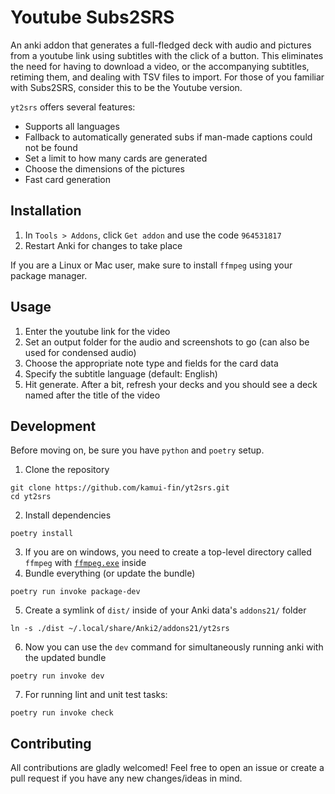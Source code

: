 # Youtube Subs2SRS

An anki addon that generates a full-fledged deck with audio and pictures from a youtube link using subtitles with the click of a button.
This eliminates the need for having to download a video, or the accompanying subtitles, retiming them, and dealing with TSV files to import.
For those of you familiar with Subs2SRS, consider this to be the Youtube version.

`yt2srs` offers several features:

- Supports all languages
- Fallback to automatically generated subs if man-made captions could not be found
- Set a limit to how many cards are generated
- Choose the dimensions of the pictures
- Fast card generation

## Installation

1. In `Tools > Addons`, click `Get addon` and use the code `964531817`
2. Restart Anki for changes to take place

If you are a Linux or Mac user, make sure to install `ffmpeg` using your package manager.

## Usage

1. Enter the youtube link for the video
2. Set an output folder for the audio and screenshots to go (can also be used for condensed audio)
3. Choose the appropriate note type and fields for the card data
4. Specify the subtitle language (default: English)
5. Hit generate. After a bit, refresh your decks and you should see a deck named after the title of the video

## Development

Before moving on, be sure you have `python` and `poetry` setup.

1. Clone the repository

```
git clone https://github.com/kamui-fin/yt2srs.git
cd yt2srs
```

2. Install dependencies

```
poetry install
```

3. If you are on windows, you need to create a top-level directory called `ffmpeg` with [`ffmpeg.exe`](https://github.com/BtbN/FFmpeg-Builds/releases) inside
4. Bundle everything (or update the bundle)

```
poetry run invoke package-dev
```

5. Create a symlink of `dist/` inside of your Anki data's `addons21/` folder

```
ln -s ./dist ~/.local/share/Anki2/addons21/yt2srs
```

6. Now you can use the `dev` command for simultaneously running anki with the updated bundle

```
poetry run invoke dev
```

7. For running lint and unit test tasks:

```
poetry run invoke check
```

## Contributing

All contributions are gladly welcomed! Feel free to open an issue or create a pull request if you have any new changes/ideas in mind.
